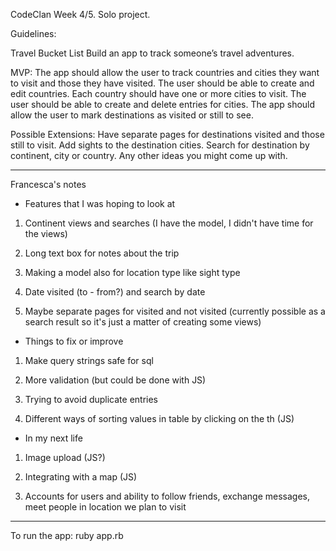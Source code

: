 CodeClan Week 4/5. Solo project.

Guidelines:

Travel Bucket List
Build an app to track someone’s travel adventures.

MVP:
The app should allow the user to track countries and cities they want to visit and those they have visited.
The user should be able to create and edit countries.
Each country should have one or more cities to visit.
The user should be able to create and delete entries for cities.
The app should allow the user to mark destinations as visited or still to see.

Possible Extensions:
Have separate pages for destinations visited and those still to visit.
Add sights to the destination cities.
Search for destination by continent, city or country.
Any other ideas you might come up with.

---------------------------------------------------------------------------------------

Francesca's notes

* Features that I was hoping to look at

1. Continent views and searches (I have the model, I didn't have time for the views)

2. Long text box for notes about the trip

3. Making a model also for location type like sight type

4. Date visited (to - from?) and search by date

5. Maybe separate pages for visited and not visited (currently possible as a search result so it's just a matter of creating some views)

* Things to fix or improve

1. Make query strings safe for sql

2. More validation (but could be done with JS)

3. Trying to avoid duplicate entries

4. Different ways of sorting values in table by clicking on the th (JS)

* In my next life

1. Image upload (JS?)

2. Integrating with a map (JS)

3. Accounts for users and ability to follow friends, exchange messages, meet people in location we plan to visit

---------------------------------------------------------------------------------------
To run the app: ruby app.rb
